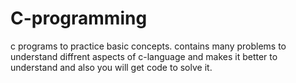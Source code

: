 # C-programming
c programs to practice basic concepts.
contains many problems to understand diffrent aspects of c-language and 
makes it better to understand and also you will get code to solve it.
